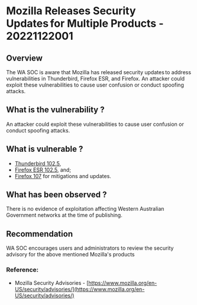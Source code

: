 # Mozilla Releases Security Updates for Multiple Products - 20221122001

## Overview
The WA SOC is aware that Mozilla has released security updates to address vulnerabilities in Thunderbird, Firefox ESR, and Firefox. An attacker could exploit these vulnerabilities to cause user confusion or conduct spoofing attacks.

## What is the vulnerability ?

An attacker could exploit these vulnerabilities to cause user confusion or conduct spoofing attacks.

## What is vulnerable ? 
* [Thunderbird 102.5](https://www.mozilla.org/en-US/security/advisories/mfsa2022-49/), 
* [Firefox ESR 102.5](https://www.mozilla.org/en-US/security/advisories/mfsa2022-48/), and;
* [Firefox 107](https://www.mozilla.org/en-US/security/advisories/mfsa2022-47/) for mitigations and updates.

## What has been observed ?
There is no evidence of exploitation affecting Western Australian Government networks at the time of publishing.

## Recommendation
WA SOC encourages users and administrators to review the security advisory for the above mentioned Mozilla's products

### Reference:
* Mozilla Security Advisories - [https://www.mozilla.org/en-US/security/advisories/](https://www.mozilla.org/en-US/security/advisories/)